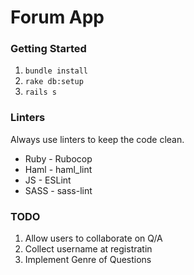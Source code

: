 # Forum App

### Getting Started

1. `bundle install`
2. `rake db:setup`
3. `rails s`

### Linters

Always use linters to keep the code clean.

* Ruby - Rubocop
* Haml - haml_lint
* JS - ESLint
* SASS - sass-lint

### TODO
1. Allow users to collaborate on Q/A
2. Collect username at registratin
3. Implement Genre of Questions

